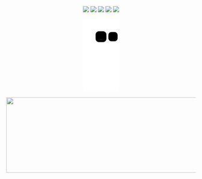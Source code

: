 <div align="center">
 
 <img height= "100" src="https://media1.giphy.com/media/cir51mJcAxKe5jnWww/200w.webp?cid=ecf05e47cm24rsv758ig4s5c0leg7wwuft9hn0lvs170mmwd&rid=200w.webp&ct=g">
 <img height= "100" src="https://media2.giphy.com/media/xT5LMOXUwubrGILsKA/giphy.gif?cid=ecf05e47tbgc5iab86tc5xz5mab2d591o4tuz6p6jtk48kbm&rid=giphy.gif&ct=g">
  <img height= "100" src="https://media3.giphy.com/media/ViaqlyyNZGMyA/giphy.gif?cid=ecf05e4791rjpsr7ujlt34vyeqmbvhkukbtv8ycjb9y13hpl&rid=giphy.gif&ct=g">
 <img height= "100" src="https://media3.giphy.com/media/2dmiD02aM9zX3Gw2oS/giphy.gif?cid=ecf05e47j8keogv9x55tbrhn55wpngigdt9iqdhkbq3qc33j&rid=giphy.gif&ct=g">
 <img height= "100" src="https://media2.giphy.com/media/f5MhOzuHyJU4kWqvsj/giphy.gif?cid=ecf05e47m6b3q5sta1zehx0kby7bbkm29czn9jxmw20ic40c&rid=giphy.gif&ct=g">
 
   

  
 

![snake gif](https://github.com/vitoria2002campos/vitoria2002campos/blob/output/github-contribution-grid-snake.svg)

 <img width="900" height="200"  src="https://media2.giphy.com/media/l2JhKv8qW7G8raXrG/giphy.gif?cid=ecf05e47ha604bvvxx12np08j0hrti9tlr57iwusruh147h1&rid=giphy.gif&ct=g">
